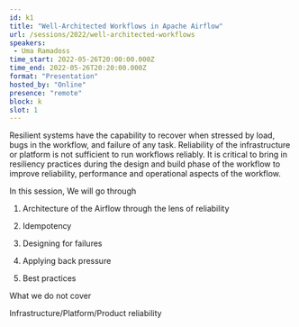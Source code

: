 ```yaml
---
id: k1
title: "Well-Architected Workflows in Apache Airflow"
url: /sessions/2022/well-architected-workflows
speakers:
 - Uma Ramadoss
time_start: 2022-05-26T20:00:00.000Z
time_end: 2022-05-26T20:20:00.000Z
format: "Presentation"
hosted_by: "Online"
presence: "remote"
block: k
slot: 1
---
```


Resilient systems have the capability to recover when stressed by load, bugs in the workflow, and failure of any task. Reliability of the infrastructure or platform is not sufficient to run workflows reliably. It is critical to bring in resiliency practices during the design and build phase of the workflow to improve reliability, performance and operational aspects of the workflow.
 
 
 
 In this session, We will go through
 
 1. Architecture of the Airflow through the lens of reliability
 
 2. Idempotency
 
 3. Designing for failures
 
 4. Applying back pressure
 
 5. Best practices
 
 
 
 What we do not cover
 
 Infrastructure/Platform/Product reliability
